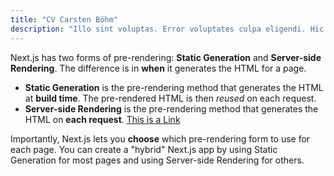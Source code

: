```yaml
---
title: "CV Carsten Böhm"
description: "Illo sint voluptas. Error voluptates culpa eligendi. Hic vel totam vitae illo. Non aliquid explicabo necessitatibus unde. Sed exercitationem placeat consectetur nulla deserunt vel. Iusto corrupti dicta."
---
```


Next.js has two forms of pre-rendering: **Static Generation** and **Server-side Rendering**. The difference is in **when** it generates the HTML for a page.

- **Static Generation** is the pre-rendering method that generates the HTML at **build time**. The pre-rendered HTML is then _reused_ on each request.
- **Server-side Rendering** is the pre-rendering method that generates the HTML on **each request**. [This is a Link](http://www.google.com)

Importantly, Next.js lets you **choose** which pre-rendering form to use for each page. You can create a "hybrid" Next.js app by using Static Generation for most pages and using Server-side Rendering for others.

